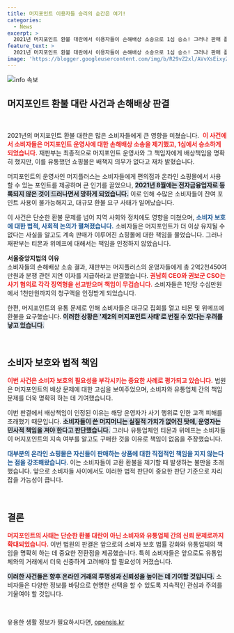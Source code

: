 ```yaml
---
title: 머지포인트 이용자들 승리의 순간은 여기!
categories:
  - News
excerpt: >
  2021년 머지포인트 환불 대란에서 이용자들이 손해배상 소송으로 1심 승소! 그러나 판매 플랫폼인 티몬과 위메프는 배상책임에서 제외됐다. 머지플러스 대표는 징역형을 받으며, 피해자들은 여전히 불안에 떨고 있다. 
feature_text: >
  2021년 머지포인트 환불 대란에서 이용자들이 손해배상 소송으로 1심 승소! 그러나 판매 플랫폼인 티몬과 위메프는 배상책임에서 제외됐다. 머지플러스 대표는 징역형을 받으며, 피해자들은 여전히 불안에 떨고 있다. 
image: 'https://blogger.googleusercontent.com/img/b/R29vZ2xl/AVvXsEixyZcFfHzMRdzZMjFBmAUKJYCLCGyLL1o632UiGVXcaFdKo_bkvkuCioo0uUKlGfBVcT3P84aROyZIXSBEx3Aw5nCQ3pTgDom1WDC4m8eifvWiAmWEEVb4x6G_l8C0QH225ldMjyaFvpxGEBGNO37VmDTDMHGhJPq73UglMfDca1-0aw/s1600/blogspot.png'
---
```


<p><img src="https://blogger.googleusercontent.com/img/b/R29vZ2xl/AVvXsEixyZcFfHzMRdzZMjFBmAUKJYCLCGyLL1o632UiGVXcaFdKo_bkvkuCioo0uUKlGfBVcT3P84aROyZIXSBEx3Aw5nCQ3pTgDom1WDC4m8eifvWiAmWEEVb4x6G_l8C0QH225ldMjyaFvpxGEBGNO37VmDTDMHGhJPq73UglMfDca1-0aw/s1600/blogspot.png" alt="info 속보" /></p>

<h2 data-ke-size="size26">머지포인트 환불 대란 사건과 손해배상 판결</h2>

<p data-ke-size="size16">&nbsp;</p>

<p>2021년의 머지포인트 환불 대란은 많은 소비자들에게 큰 영향을 미쳤습니다. &nbsp;<b><span style="color: #ee2323;">이 사건에서 소비자들은 머지포인트 운영사에 대한 손해배상 소송을 제기했고, 1심에서 승소하게 되었습니다.</span></b> 재판부는 최종적으로 머지포인트 운영사와 그 책임자에게 배상책임을 명확히 했지만, 이를 유통했던 쇼핑몰은 배책지 의무가 없다고 재차 밝혔습니다.</p>

<p>머지포인트의 운영사인 머지플러스는 소비자들에게 편의점과 온라인 쇼핑몰에서 사용할 수 있는 포인트를 제공하며 큰 인기를 끌었으나, <b><span style="background-color: #21538527;">2021년 8월에는 전자금융업자로 등록되지 않은 것이 드러나면서 망하게 되었습니다.</span></b> 이로 인해 수많은 소비자들이 잔여 포인트 사용이 불가능해지고, 대규모 환불 요구 사태가 일어났습니다.</p>

<p>이 사건은 단순한 환불 문제를 넘어 지역 사회와 정치에도 영향을 미쳤으며, <b><span style="color: #1a5490;">소비자 보호에 대한 법적, 사회적 논의가 펼쳐졌습니다.</span></b> 소비자들은 머지포인트가 더 이상 유지될 수 없다는 사실을 알고도 계속 판매가 이루어진 쇼핑몰에 대한 책임을 물었습니다. 그러나 재판부는 티몬과 위메프에 대해서는 책임을 인정하지 않았습니다.</p>

<p><span style="font-weight: bold;">서울중앙지법의 이유</span><br />
소비자들의 손해배상 소송 결과, 재판부는 머지플러스의 운영자들에게 총 2억2천450여만원과 분쟁 관련 지연 이자를 지급하라고 판결했습니다. <b><span style="color: #ee2323;">권남희 CEO와 권보군 CSO는 사기 혐의로 각각 징역형을 선고받으며 책임이 무겁습니다.</span></b> 소비자들은 1인당 수십만원에서 1천만원까지의 청구액을 인정받게 되었습니다.</p>

<p>한편, 머지포인트의 유통 문제로 인해 소비자들은 대규모 집회를 열고 티몬 및 위메프에 환불을 요구했습니다. <b><span style="background-color: #21538527;">이러한 상황은 '제2의 머지포인트 사태'로 번질 수 있다는 우려를 낳고 있습니다.</span></b></p>

<p data-ke-size="size16">&nbsp;</p>

<h2 data-ke-size="size26">소비자 보호와 법적 책임</h2>

<p><b><span style="color: #ee2323;">이번 사건은 소비자 보호의 필요성을 부각시키는 중요한 사례로 평가되고 있습니다.</span></b> 법원은 머지포인트의 배상 문제에 대한 고심을 보여주었으며, 소비자와 유통업체 간의 책임 문제를 더욱 명확히 하는 데 기여했습니다.</p>

<p>이번 판결에서 배상책임이 인정된 이유는 해당 운영자가 사기 행위로 인한 고객 피해를 초래했기 때문입니다. <b><span style="background-color: #21538527;">소비자들이 쓴 머지머니는 실질적 가치가 없어진 탓에, 운영자는 민사적 책임을 져야 한다고 판단했습니다.</span></b> 그러나 유통업체인 티몬과 위메프는 소비자들이 머지포인트의 지속 여부를 알고도 구매한 것을 이유로 책임이 없음을 주장했습니다. </p>

<p><b><span style="color: #1a5490;">대부분의 온라인 쇼핑몰은 자신들이 판매하는 상품에 대한 직접적인 책임을 지지 않는다는 점을 강조해왔습니다.</span></b> 이는 소비자들이 교환 환불을 제기할 때 발생하는 불만을 초래했습니다. 앞으로 소비자들 사이에서도 이러한 법적 판단이 중요한 판단 기준으로 자리 잡을 가능성이 큽니다.</p>

<p data-ke-size="size16">&nbsp;</p>

<h2 data-ke-size="size26">결론</h2>

<p><b><span style="color: #ee2323;">머지포인트의 사태는 단순한 환불 대란이 아닌 소비자와 유통업체 간의 신뢰 문제로까지 확대되었습니다.</span></b> 이번 법원의 판결은 앞으로의 소비자 보호 법률 강화와 유통업체의 책임을 명확히 하는 데 중요한 전환점을 제공했습니다. 특히 소비자들은 앞으로도 유통업체와의 거래에서 더욱 신중하게 고려해야 할 필요성이 커졌습니다. </p>

<p><b><span style="background-color: #21538527;">이러한 사건들은 향후 온라인 거래의 투명성과 신뢰성을 높이는 데 기여할 것입니다.</span></b> 소비자들은 다양한 정보를 바탕으로 현명한 선택을 할 수 있도록 지속적인 관심과 주의를 기울여야 할 것입니다. </p>

<p data-ke-size="size16">&nbsp;</p>
유용한 생활 정보가 필요하시다면, <a href="https://opensis.kr" rel="dofollow">opensis.kr</a>


